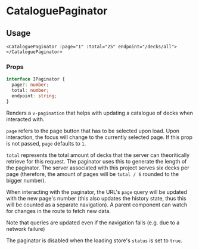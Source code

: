 # CataloguePaginator

## Usage
```vue
<CataloguePaginator :page="1" :total="25" endpoint="/decks/all"></CataloguePaginator>
```

### Props
```typescript
interface IPaginator {
  page?: number;
  total: number;
  endpoint: string;
}
```

Renders a ``v-pagination`` that helps with updating a catalogue of decks when interacted with.

``page`` refers to the page button that has to be selected upon load. Upon interaction, the focus will change to the currently selected page. If this prop is not passed, ``page`` defaults to ``1``.

``total`` represents the total amount of decks that the server can theoritically retrieve for this request. The paginator uses this to generate the length of the paginator. The server associated with this project serves six decks per page (therefore, the amount of pages will be ``total / 6`` rounded to the bigger number).

When interacting with the paginator, the URL's ``page`` query will be updated with the new page's number (this also updates the history state, thus this will be counted as a separate navigation). A parent component can watch for changes in the route to fetch new data.

Note that queries are updated even if the navigation fails (e.g. due to a network failure)

The paginator is disabled when the loading store's ``status`` is set to ``true``.